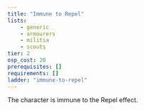```yaml
---
title: "Immune to Repel"
lists:
    - generic
    - armourers
    - militia
    - scouts
tier: 2
osp_cost: 20
prerequisites: []
requirements: []
ladder: "immune-to-repel"
---
```

The character is immune to the Repel effect.